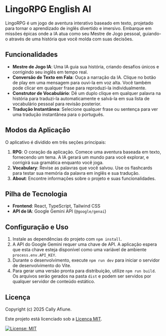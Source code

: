 # LingoRPG English AI

LingoRPG é um jogo de aventura interativo baseado em texto, projetado para tornar o aprendizado de inglês divertido e imersivo. Embarque em missões épicas onde a IA atua como seu Mestre de Jogo pessoal, guiando-o através de uma história que você molda com suas decisões.

## Funcionalidades

- **Mestre de Jogo IA**: Uma IA guia sua história, criando desafios únicos e corrigindo seu inglês em tempo real.
- **Conversão de Texto em Fala**: Ouça a narração da IA. Clique no botão de play em uma mensagem para ouvi-la em voz alta. Você também pode clicar em qualquer frase para reproduzi-la individualmente.
- **Construtor de Vocabulário**: Dê um duplo clique em qualquer palavra na história para traduzi-la automaticamente e salvá-la em sua lista de vocabulário pessoal para revisão posterior.
- **Tradução Instantânea**: Selecione qualquer frase ou sentença para ver uma tradução instantânea para o português.

## Modos da Aplicação

O aplicativo é dividido em três seções principais:

1.  **RPG**: O coração da aplicação. Comece uma aventura baseada em texto, fornecendo um tema. A IA gerará um mundo para você explorar, e corrigirá sua gramática enquanto você joga.
2.  **Vocabulary**: Revise as palavras que você salvou. Use os flashcards para testar sua memória da palavra em inglês e sua tradução.
3.  **About**: Encontre informações sobre o projeto e suas funcionalidades.

## Pilha de Tecnologia

-   **Frontend**: React, TypeScript, Tailwind CSS
-   **API de IA**: Google Gemini API (`@google/genai`)

## Configuração e Uso

1.  Instale as dependências do projeto com `npm install`.
2.  A API do Google Gemini requer uma chave de API. A aplicação espera que esta chave esteja disponível como uma variável de ambiente `process.env.API_KEY`.
3.  Durante o desenvolvimento, execute `npm run dev` para iniciar o servidor de desenvolvimento do Vite.
4.  Para gerar uma versão pronta para distribuição, utilize `npm run build`. Os arquivos serão gerados na pasta `dist` e podem ser servidos por qualquer servidor de conteúdo estático.

## Licença

Copyright (c) 2025 Cally Afiune.

Este projeto está licenciado sob a [Licença MIT](https://opensource.org/licenses/MIT).

[![License: MIT](https://img.shields.io/badge/License-MIT-yellow.svg)](https://opensource.org/licenses/MIT)
